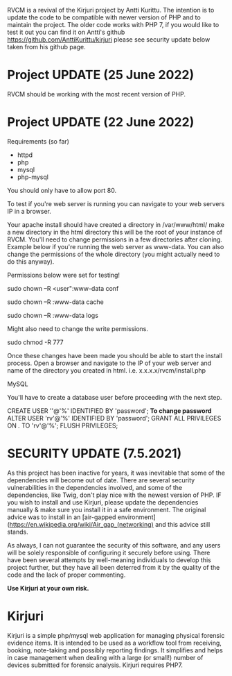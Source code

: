 RVCM is a revival of the Kirjuri project by Antti Kurittu. The intention is to update the code to be compatible with newer version of PHP and to maintain the project. The older code works with PHP 7, if you would like to test it out you can find it on Antti's github https://github.com/AnttiKurittu/kirjuri please see security update below taken from his github page.

# Project UPDATE (25 June 2022)

RVCM should be working with the most recent version of PHP. 

# Project UPDATE (22 June 2022)

Requirements (so far)
* httpd
* php
* mysql
* php-mysql

You should only have to allow port 80.

To test if you're web server is running you can navigate to your web servers IP in a browser.

Your apache install should have created a directory in /var/www/html/ make a new directory in the html directory this will be the root of your instance of RVCM. You'll need to change permissions in a few directories after cloning. Example below if you're running the web server as www-data. You can also change the permissions of the whole directory (you might actually need to do this anyway). 

Permissions below were set for testing!

sudo chown –R <user":www-data conf 

sudo chown –R <user>:www-data cache 

sudo chown –R <user>:www-data logs 

Might also need to change the write permissions. 

sudo chmod -R 777 <directory>

Once these changes have been made you should be able to start the install process. Open a browser and navigate to the IP of your web server and name of the directory you created in html. i.e. x.x.x.x/rvcm/install.php

MySQL

You'll have to create a database user before proceeding with the next step.

CREATE USER '<username>'@'%' IDENTIFIED BY 'password';
<strong>To change password</strong> ALTER USER 'rv'@'%' IDENTIFIED BY 'password';
GRANT ALL PRIVILEGES ON *.* TO 'rv'@'%';
FLUSH PRIVILEGES;


# SECURITY UPDATE (7.5.2021)

As this project has been inactive for years, it was inevitable that some of the dependencies will become out of date. There are several security vulnerabilities in the dependencies involved, and some of the dependencies, like Twig, don't play nice with the newest version of PHP. IF you wish to install and use Kirjuri, please update the dependencies manually & make sure you install it in a safe environment. The original advice was to install in an [air-gapped environment](https://en.wikipedia.org/wiki/Air_gap_(networking) and this advice still stands.

As always, I can not guarantee the security of this software, and any users will be solely responsible of configuring it securely before using. There have been several attempts by well-meaning individuals to develop this project further, but they have all been deterred from it by the quality of the code and the lack of proper commenting.

**Use Kirjuri at your own risk.**

# Kirjuri

Kirjuri is a simple php/mysql web application for managing physical forensic evidence items. It is intended to be used as a workflow tool from receiving, booking, note-taking and possibly reporting findings. It simplifies and helps in case management when dealing with a large (or small!) number of devices submitted for forensic analysis. Kirjuri requires PHP7.